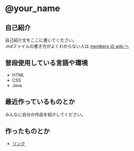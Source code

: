 # @your_name

## 自己紹介

自己紹介文をここに書いてください。  
.mdファイルの書き方がよくわからない人は [members の wiki へ](https://github.com/ncxx-sl-lab/members/wiki/.md%E3%83%95%E3%82%A1%E3%82%A4%E3%83%AB%E3%81%AE%E6%9B%B8%E3%81%8D%E6%96%B9)

## 普段使用している言語や環境

- HTML
- CSS
- Java

## 最近作っているものとか

みんなに自分の作品を紹介してください。

## 作ったものとか

- [リンク]()
